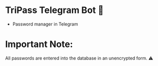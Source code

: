 # TriPass Telegram Bot 🔐
- Password manager in Telegram

# Important Note:
All passwords are entered into the database in an unencrypted form. ⚠
